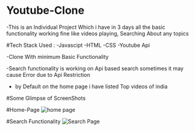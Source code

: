 # Youtube-Clone

-This is an Individual Project Which i have in 3 days all the basic functionality working fine like videos playing, 
Searching About any topics 

#Tech Stack Used :
-Javascipt
-HTML
-CSS
-Youtube Api


-Clone With minimum Basic Functionality

-Search functionality is working on Api based search sometimes it may cause Error due to Api Restriction

- by Default on the home page i have listed Top videos of india 

#Some Glimpse of ScreenShots

#Home-Page
![home page](https://user-images.githubusercontent.com/97913174/185524313-00862bd6-6391-44c7-98e1-41d8dcd67c1e.png)


#Search Functionality
![Search Page](https://user-images.githubusercontent.com/97913174/185524320-ae697fc6-d619-4416-8f7a-71d3474a2673.png)

